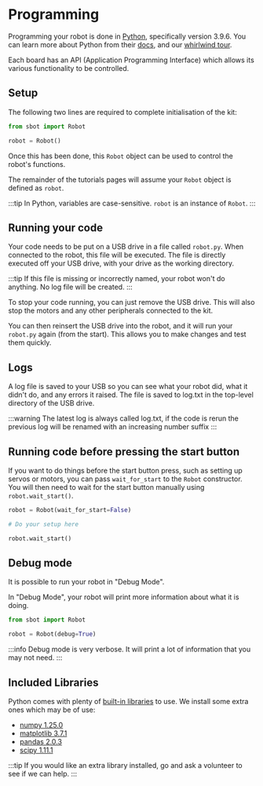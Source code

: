 # Programming

Programming your robot is done in [Python](https://www.python.org/),
specifically version 3.9.6. You can learn more about Python from their
[docs](https://docs.python.org/3/), and our [whirlwind tour](../tutorials/python-whirlwind-tour).

Each board has an API (Application Programming Interface) which allows its various functionality to be controlled.

## Setup

The following two lines are required to complete initialisation of the
kit:

```python
from sbot import Robot

robot = Robot()
```

Once this has been done, this `Robot` object can be used to control the
robot's functions.

The remainder of the tutorials pages will assume your `Robot` object is
defined as `robot`.

:::tip
In Python, variables are case-sensitive. `robot` is an instance of `Robot`.
:::

## Running your code

Your code needs to be put on a USB drive in a file called `robot.py`. When connected to the robot, this file will be executed. The file is directly executed off your USB drive, with your drive as the working directory.

:::tip
If this file is missing or incorrectly named, your robot won't do anything. No log file will be created.
:::

To stop your code running, you can just remove the USB drive. This will also stop the motors and any other peripherals connected to the kit.

You can then reinsert the USB drive into the robot, and it will run your `robot.py` again (from the start). This allows you to make changes and test them quickly.

## Logs

A log file is saved to your USB so you can see what your robot did,
what it didn't do, and any errors it raised. The file is saved to log.txt in the top-level directory of the USB drive.

:::warning
The latest log is always called log.txt, if the code is rerun the previous log will be renamed with an increasing number suffix
:::

## Running code before pressing the start button

If you want to do things before the start button press, such as setting up servos or motors, you can pass `wait_for_start` to the `Robot` constructor. You will then need to wait for the start button manually using `robot.wait_start()`.

```python
robot = Robot(wait_for_start=False)

# Do your setup here

robot.wait_start()
```

## Debug mode

It is possible to run your robot in "Debug Mode".

In "Debug Mode", your robot will print more information about what it is doing.

```python
from sbot import Robot

robot = Robot(debug=True)
```

:::info
Debug mode is very verbose. It will print a lot of information that you may not need.
:::

## Included Libraries

Python comes with plenty of [built-in
libraries](https://docs.python.org/3.9/py-modindex.html) to use. We
install some extra ones which may be of use:

-   [numpy 1.25.0](https://pypi.org/project/numpy/1.25.0/)
-   [matplotlib 3.7.1](https://pypi.org/project/matplotlib/3.7.1/)
-   [pandas 2.0.3](https://pypi.org/project/pandas/2.0.3/)
-   [scipy 1.11.1](https://pypi.org/project/scipy/1.11.1/)

:::tip
If you would like an extra library installed, go and ask a volunteer to see if we can help.
:::

